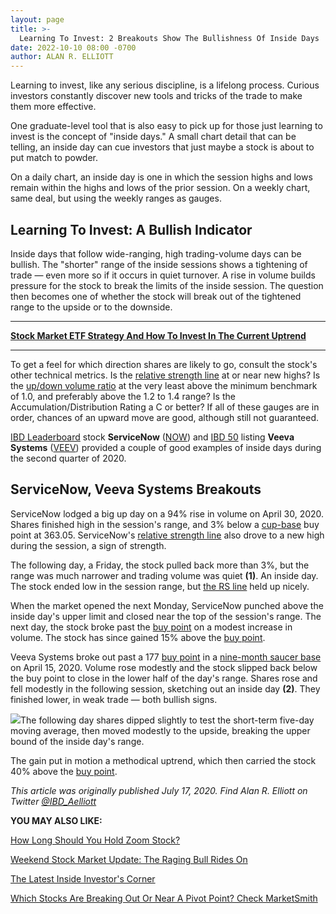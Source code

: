 ```yaml
---
layout: page
title: >-
  Learning To Invest: 2 Breakouts Show The Bullishness Of Inside Days
date: 2022-10-10 08:00 -0700
author: ALAN R. ELLIOTT
---
```





Learning to invest, like any serious discipline, is a lifelong process. Curious investors constantly discover new tools and tricks of the trade to make them more effective.




One graduate-level tool that is also easy to pick up for those just learning to invest is the concept of "inside days." A small chart detail that can be telling, an inside day can cue investors that just maybe a stock is about to put match to powder.


On a daily chart, an inside day is one in which the session highs and lows remain within the highs and lows of the prior session. On a weekly chart, same deal, but using the weekly ranges as gauges.


Learning To Invest: A Bullish Indicator
---------------------------------------


Inside days that follow wide-ranging, high trading-volume days can be bullish. The "shorter" range of the inside sessions shows a tightening of trade — even more so if it occurs in quiet turnover. A rise in volume builds pressure for the stock to break the limits of the inside session. The question then becomes one of whether the stock will break out of the tightened range to the upside or to the downside.




---


[**Stock Market ETF Strategy And How To Invest In The Current Uptrend**](https://www.investors.com/market-trend/ibds-etf-market-strategy/ibds-etf-market-strategy/)




---


To get a feel for which direction shares are likely to go, consult the stock's other technical metrics. Is the [relative strength line](https://www.investors.com/how-to-invest/investors-corner/a-stock-breakout-specialty-tool-the-relative-strength-line/) at or near new highs? Is the [up/down volume ratio](https://www.investors.com/how-to-invest/investors-corner/why-a-strong-updown-volume-ratio-is-key-to-success-for-stocks-even-ipos/) at the very least above the minimum benchmark of 1.0, and preferably above the 1.2 to 1.4 range? Is the Accumulation/Distribution Rating a C or better? If all of these gauges are in order, chances of an upward move are good, although still not guaranteed.


[IBD Leaderboard](https://leaderboard.investors.com/#/leaders/leadersnearabuypoint) stock **ServiceNow** ([NOW](https://research.investors.com/quote.aspx?symbol=NOW)) and [IBD 50](https://research.investors.com/stock-lists/ibd-50/) listing **Veeva Systems** ([VEEV](https://research.investors.com/quote.aspx?symbol=VEEV)) provided a couple of good examples of inside days during the second quarter of 2020.


ServiceNow, Veeva Systems Breakouts
-----------------------------------


ServiceNow lodged a big up day on a 94% rise in volume on April 30, 2020. Shares finished high in the session's range, and 3% below a [cup-base](https://www.investors.com/how-to-invest/investors-corner/corner-cup-without-handle/) buy point at 363.05. ServiceNow's [relative strength line](https://www.investors.com/how-to-invest/investors-corner/a-stock-breakout-specialty-tool-the-relative-strength-line/) also drove to a new high during the session, a sign of strength.


The following day, a Friday, the stock pulled back more than 3%, but the range was much narrower and trading volume was quiet **(1)**. An inside day. The stock ended low in the session range, but [the RS line](https://www.investors.com/how-to-invest/investors-corner/a-stock-breakout-specialty-tool-the-relative-strength-line/) held up nicely.


When the market opened the next Monday, ServiceNow punched above the inside day's upper limit and closed near the top of the session's range. The next day, the stock broke past the [buy point](https://www.investors.com/how-to-invest/investors-corner/chart-reading-basics-how-a-buy-point-marks-a-time-of-opportunity/) on a modest increase in volume. The stock has since gained 15% above the [buy point](https://www.investors.com/how-to-invest/investors-corner/chart-reading-basics-how-a-buy-point-marks-a-time-of-opportunity/).


Veeva Systems broke out past a 177 [buy point](https://www.investors.com/how-to-invest/investors-corner/chart-reading-basics-how-a-buy-point-marks-a-time-of-opportunity/) in a [nine-month saucer base](https://www.investors.com/how-to-invest/investors-corner/this-bank-stocks-base-was-valid-but-formed-at-a-geological-pace/) on April 15, 2020. Volume rose modestly and the stock slipped back below the buy point to close in the lower half of the day's range. Shares rose and fell modestly in the following session, sketching out an inside day **(2)**. They finished lower, in weak trade — both bullish signs.


![](https://www.investors.com/wp-content/uploads/2020/07/ICveev072020-249x300.jpg)The following day shares dipped slightly to test the short-term five-day moving average, then moved modestly to the upside, breaking the upper bound of the inside day's range.


The gain put in motion a methodical uptrend, which then carried the stock 40% above the [buy point](https://www.investors.com/how-to-invest/investors-corner/chart-reading-basics-how-a-buy-point-marks-a-time-of-opportunity/).


*This article was originally published July 17, 2020. Find Alan R. Elliott on Twitter* [*@IBD\_Aelliott*](https://twitter.com/IBD_Aelliott)


**YOU MAY ALSO LIKE:**


[How Long Should You Hold Zoom Stock?](https://www.investors.com/stock-lists/ibd-big-cap-20/zoom-stock-is-it-time-to-sell-zoom-video-pe-ratio/)


[Weekend Stock Market Update: The Raging Bull Rides On](https://www.investors.com/market-trend/stock-market-update-the-raging-bull-rides-on/)


[The Latest Inside Investor's Corner](https://www.investors.com/category/how-to-invest/investors-corner/)


[Which Stocks Are Breaking Out Or Near A Pivot Point? Check MarketSmith](https://marketsmith.investors.com/?src=A012BF)





